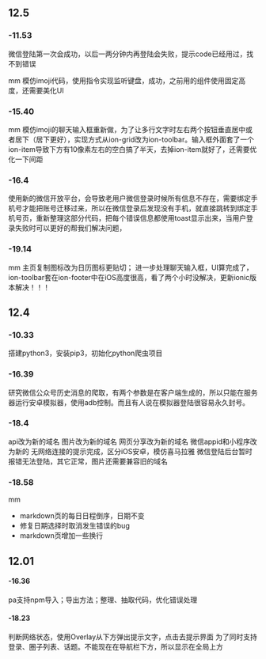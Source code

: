 
## 12.5 
### -11.53 
微信登陆第一次会成功，以后一两分钟内再登陆会失败，提示code已经用过，找不到错误

mm
模仿imoji代码，使用指令实现监听键盘，成功，之前用的组件使用固定高度，还需要美化UI

### -15.40 
mm 
模仿imoji的聊天输入框重新做，为了让多行文字时左右两个按钮垂直居中或者居下（居下更好），实现方式从ion-grid改为ion-toolbar。输入框外面套了一个ion-item导致下方有10像素左右的空白搞了半天，去掉ion-item就好了，还需要优化一下间距

### -16.4 
使用新的微信开放平台，会导致老用户微信登录时候所有信息不存在，需要绑定手机号才能把账号迁移过来，所以在微信登录后发现没有手机，就直接跳转到绑定手机号页，重新整理这部分代码，把每个错误信息都使用toast显示出来，当用户登录失败时可以更好的帮我们解决问题，

### -19.14 
mm
主页复制图标改为日历图标更贴切；
进一步处理聊天输入框，UI算完成了，ion-toolbar套在ion-footer中在iOS高度很高，看了两个小时没解决，更新ionic版本解决！！！

## 12.4 

### -10.33 
搭建python3，安装pip3，初始化python爬虫项目

### -16.39 
研究微信公众号历史消息的爬取，有两个参数是在客户端生成的，所以只能在服务器运行安卓模拟器，使用adb控制。而且有人说在模拟器登陆很容易永久封号。

### -18.4 
api改为新的域名
图片改为新的域名
网页分享改为新的域名
微信appid和小程序改为新的
无网络连接的提示完成，区分iOS安卓，模仿喜马拉雅
微信登陆后台暂时报错无法登陆，其它正常，图片还需要兼容旧的域名

### -18.58 
mm

* markdown页的每日日程倒序，日期不变
* 修复日期选择时取消发生错误的bug
* markdown页增加一些换行

## 12.01
#### -16.36
pa支持npm导入；导出方法；整理、抽取代码，优化错误处理
#### -18.23
判断网络状态，使用Overlay从下方弹出提示文字，点击去提示界面
为了同时支持登录、圈子列表、话题。不能现在在导航栏下方，所以显示在全局上方




